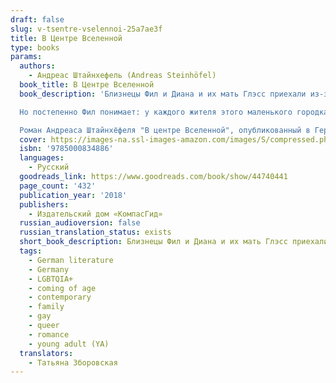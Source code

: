 ```yaml
---
draft: false
slug: v-tsentre-vselennoi-25a7ae3f
title: В Центре Вселенной
type: books
params:
  authors:
    - Андреас Штайнхефель (Andreas Steinhöfel)
  book_title: В Центре Вселенной
  book_description: 'Близнецы Фил и Диана и их мать Глэсс приехали из-за океана и поселились в доставшееся им по наследству поместье Визибл. Они - предмет обсуждения и осуждения всей округи. Причин - море: сейчас Глэсс всего тридцать четыре, а её детям - по семнадцать; Фил долгое время дружил со странным мальчишкой со взглядом серийного убийцы; Диана однажды ранила в руку местного хулигана по кличке Обломок, да ещё как - стрелой, выпущенной из лука!

  Но постепенно Фил понимает: у каждого жителя этого маленького городка - свои секреты, свои проблемы, свои причины стать изгоем. День за днём покровы тайн снимаются, и юноша видит окружающую действительность всё более сложной, неоднозначной. Быть может, принятие этой неоднозначности и есть взросление? Или взросление - в том, чтобы разобраться, где же находится центр твоей Вселенной?

  Роман Андреаса Штайнхёфеля "В центре Вселенной", опубликованный в Германии в 1998 году, стал на родине писателя классикой young adult - текстом, с которым знаком всякий думающий читатель 18-25 лет.'
  cover: https://images-na.ssl-images-amazon.com/images/S/compressed.photo.goodreads.com/books/1554146186i/44740441.jpg
  isbn: '9785000834886'
  languages:
    - Русский
  goodreads_link: https://www.goodreads.com/book/show/44740441
  page_count: '432'
  publication_year: '2018'
  publishers:
    - Издательский дом «КомпасГид»
  russian_audioversion: false
  russian_translation_status: exists
  short_book_description: Близнецы Фил и Диана и их мать Глэсс приехали из-за океана и поселились в доставшееся им по наследству поместье Визибл. Они - предмет обсуждения и осуждения всей округи...
  tags:
    - German literature
    - Germany
    - LGBTQIA+
    - coming of age
    - contemporary
    - family
    - gay
    - queer
    - romance
    - young adult (YA)
  translators:
    - Татьяна Зборовская
---
```


